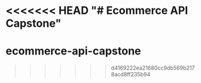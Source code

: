 <<<<<<< HEAD
"# Ecommerce API Capstone" 
=======
# ecommerce-api-capstone
>>>>>>> d4169222ea21680cc9db569b2178acd8ff235b94
